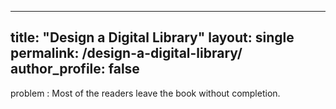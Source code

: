 
---
title: "Design a Digital Library"
layout: single
permalink: /design-a-digital-library/
author_profile: false
---
problem : Most of the readers leave the book without completion.

